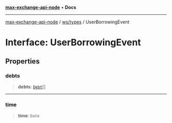 [**max-exchange-api-node**](../../../README.md) • **Docs**

***

[max-exchange-api-node](../../../modules.md) / [ws/types](../README.md) / UserBorrowingEvent

# Interface: UserBorrowingEvent

## Properties

### debts

> **debts**: [`Debt`](Debt.md)[]

***

### time

> **time**: `Date`
